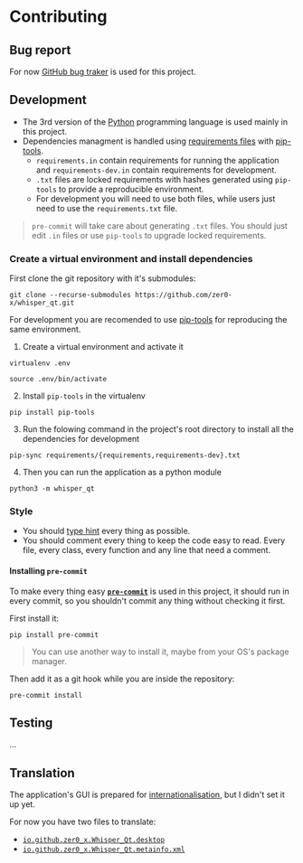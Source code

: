 # Contributing

## Bug report
For now [GitHub bug traker](https://github.com/zer0-x/whisper_qt/issues) is used for this project.

## Development
- The 3rd version of the [Python](https://en.wikipedia.org/wiki/Python_(programming_language)) programming language is used mainly in this project.
- Dependencies managment is handled using [requirements files](requirements) with [pip-tools](https://pip-tools.rtfd.io/).
    - `requirements.in` contain requirements for running the application and `requirements-dev.in` contain requirements for development.
    - `.txt` files are locked requirements with hashes generated using `pip-tools` to provide a reproducible environment.
    - For development you will need to use both files, while users just need to use the `requirements.txt` file.

>    `pre-commit` will take care about generating `.txt` files. You should just edit `.in` files or use `pip-tools` to upgrade locked requirements.

### Create a virtual environment and install dependencies
First clone the git repository with it's submodules:
```
git clone --recurse-submodules https://github.com/zer0-x/whisper_qt.git
```

For development you are recomended to use [pip-tools](https://pip-tools.rtfd.io/) for reproducing the same environment.
1. Create a virtual environment and activate it
```shell
virtualenv .env

source .env/bin/activate
```
2. Install `pip-tools` in the virtualenv
```shell
pip install pip-tools
```
3. Run the folowing command in the project's root directory to install all the dependencies for development
```shell
pip-sync requirements/{requirements,requirements-dev}.txt
```
4. Then you can run the application as a python module
```shell
python3 -m whisper_qt
```

### Style
- You should [type hint](https://docs.python.org/3/library/typing.html) every thing as possible.
- You should comment every thing to keep the code easy to read. Every file, every class, every function and any line that need a comment.

#### Installing `pre-commit`
To make every thing easy [**`pre-commit`**](https://pre-commit.com/) is used in this project, it should run in every commit, so you shouldn't commit any thing without checking it first.

First install it:
```shell
pip install pre-commit
```

> You can use another way to install it, maybe from your OS's package manager.


Then add it as a git hook while you are inside the repository:
```shell
pre-commit install
```

## Testing
...

## Translation
The application's GUI is prepared for [internationalisation](https://en.wikipedia.org/wiki/Internationalization_and_localization), but I didn't set it up yet.

For now you have two files to translate:
- [`io.github.zer0_x.Whisper_Qt.desktop`](https://github.com/zer0-x/whisper_qt/blob/main/io.github.zer0_x.Whisper_Qt.desktop)
- [`io.github.zer0_x.Whisper_Qt.metainfo.xml`](https://github.com/zer0-x/whisper_qt/blob/main/io.github.zer0_x.Whisper_Qt.metainfo.xml)
